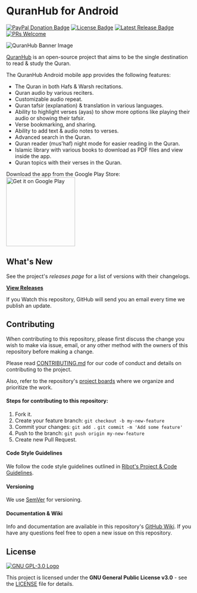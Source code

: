 # QuranHub for Android

[![PayPal Donation Badge](https://img.shields.io/badge/donate-PayPal-blue)](https://www.paypal.com/cgi-bin/webscr?cmd=_donations&business=abdallah.abdelazim96@gmail.com&lc=US&item_name=Donation+to+QuranHub&no_note=0&cn=&currency_code=USD&bn=PP-DonationsBF:btn_donateCC_LG.gif:NonHosted)
[![License Badge](https://img.shields.io/github/license/QuranHub/quranhub-android)](https://github.com/QuranHub/quranhub-android/blob/master/LICENSE)
[![Latest Release Badge](https://img.shields.io/github/v/release/QuranHub/quranhub-android)](https://github.com/QuranHub/quranhub-android/releases/latest)
[![PRs Welcome](https://img.shields.io/badge/PRs-welcome-brightgreen.svg?style=flat)](http://makeapullrequest.com)

![QuranHub Banner Image](https://www.quranhub.app/image/quranhub_banner.png)

[QuranHub](https://quranhub.app) is an open-source project that aims to be the single destination to read & study the Quran.

The QuranHub Android mobile app provides the following features:
- The Quran in both Hafs & Warsh recitations.
- Quran audio by various reciters.
- Customizable audio repeat.
- Quran tafsir (explanation) & translation in various languages.
- Ability to highlight verses (ayas) to show more options like playing their audio or showing their tafsir.
- Verse bookmarking, and sharing.
- Ability to add text & audio notes to verses.
- Advanced search in the Quran.
- Quran reader (mus'haf) night mode for easier reading in the Quran.
- Islamic library with various books to download as PDF files and view inside the app.
- Quran topics with their verses in the Quran.

Download the app from the Google Play Store:  
<a href="https://play.google.com/store/apps/details?id=app.quranhub">
  <img alt="Get it on Google Play"
       width="185"
       src="https://play.google.com/intl/en_us/badges/images/generic/en-play-badge.png" />
</a>

## What's New
See the project's *releases page* for a list of versions with their changelogs.

**[View Releases](https://github.com/QuranHub/quranhub-android/releases)**

If you Watch this repository, GitHub will send you an email every time we publish an update.

## Contributing
When contributing to this repository, please first discuss the change you wish to make via issue, email, or any other method with the owners of this repository before making a change.

Please read [CONTRIBUTING.md](https://github.com/QuranHub/quranhub-android/blob/master/CONTRIBUTING.md) for our code of conduct and details on contributing to the project.

Also, refer to the repository's [project boards](https://github.com/QuranHub/quranhub-android/projects) where we organize and prioritize the work.

#### Steps for contributing to this repository:
1.  Fork it.
2.  Create your feature branch:  `git checkout -b my-new-feature`
3.  Commit your changes:  `git add .`  `git commit -m 'Add some feature'`
4.  Push to the branch:  `git push origin my-new-feature`
5.  Create new Pull Request.

#### Code Style Guidelines
We follow the code style guidelines outlined in [Ribot's Project & Code Guidelines](https://github.com/ribot/android-guidelines/blob/master/project_and_code_guidelines.md).

#### Versioning
We use  [SemVer](http://semver.org/)  for versioning.

#### Documentation & Wiki
Info and documentation are available in this repository's [GitHub Wiki](https://github.com/QuranHub/quranhub-android/wiki). If you have any questions feel free to open a new issue on this repository.

## License
[![GNU GPL-3.0 Logo](https://www.gnu.org/graphics/gplv3-127x51.png)](https://www.gnu.org/licenses/gpl-3.0.en.html)

This project is licensed under the **GNU General Public License v3.0** - see the [LICENSE](https://github.com/QuranHub/quranhub-android/blob/master/LICENSE) file for details.
